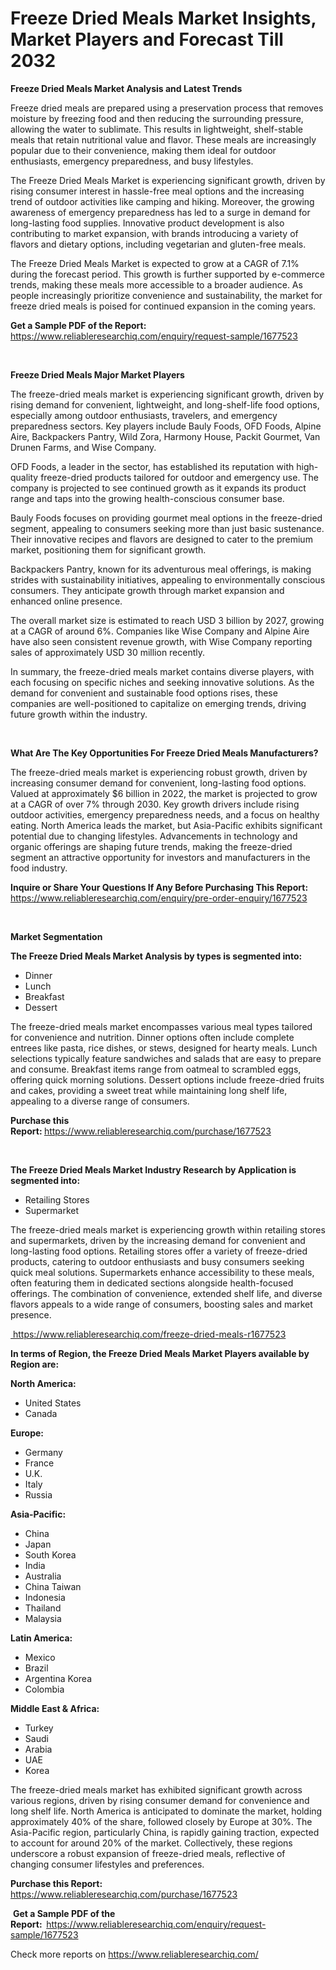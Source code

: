 <p><h1>Freeze Dried Meals Market Insights, Market Players and Forecast Till 2032</h1></p><p><strong>Freeze Dried Meals Market Analysis and Latest Trends</strong></p>
<p><p>Freeze dried meals are prepared using a preservation process that removes moisture by freezing food and then reducing the surrounding pressure, allowing the water to sublimate. This results in lightweight, shelf-stable meals that retain nutritional value and flavor. These meals are increasingly popular due to their convenience, making them ideal for outdoor enthusiasts, emergency preparedness, and busy lifestyles.</p><p>The Freeze Dried Meals Market is experiencing significant growth, driven by rising consumer interest in hassle-free meal options and the increasing trend of outdoor activities like camping and hiking. Moreover, the growing awareness of emergency preparedness has led to a surge in demand for long-lasting food supplies. Innovative product development is also contributing to market expansion, with brands introducing a variety of flavors and dietary options, including vegetarian and gluten-free meals.</p><p>The Freeze Dried Meals Market is expected to grow at a CAGR of 7.1% during the forecast period. This growth is further supported by e-commerce trends, making these meals more accessible to a broader audience. As people increasingly prioritize convenience and sustainability, the market for freeze dried meals is poised for continued expansion in the coming years.</p></p>
<p><strong>Get a Sample PDF of the Report:&nbsp;</strong> <a href="https://www.reliableresearchiq.com/enquiry/request-sample/1677523?utm_campaign=2293&utm_medium=2&utm_source=Github&utm_content=ia&utm_term=25032025&utm_id=freeze-dried-meals">https://www.reliableresearchiq.com/enquiry/request-sample/1677523</a></p>
<p>&nbsp;</p>
<p><strong>Freeze Dried Meals Major Market Players</strong></p>
<p><p>The freeze-dried meals market is experiencing significant growth, driven by rising demand for convenient, lightweight, and long-shelf-life food options, especially among outdoor enthusiasts, travelers, and emergency preparedness sectors. Key players include Bauly Foods, OFD Foods, Alpine Aire, Backpackers Pantry, Wild Zora, Harmony House, Packit Gourmet, Van Drunen Farms, and Wise Company.</p><p>OFD Foods, a leader in the sector, has established its reputation with high-quality freeze-dried products tailored for outdoor and emergency use. The company is projected to see continued growth as it expands its product range and taps into the growing health-conscious consumer base. </p><p>Bauly Foods focuses on providing gourmet meal options in the freeze-dried segment, appealing to consumers seeking more than just basic sustenance. Their innovative recipes and flavors are designed to cater to the premium market, positioning them for significant growth.</p><p>Backpackers Pantry, known for its adventurous meal offerings, is making strides with sustainability initiatives, appealing to environmentally conscious consumers. They anticipate growth through market expansion and enhanced online presence.</p><p>The overall market size is estimated to reach USD 3 billion by 2027, growing at a CAGR of around 6%. Companies like Wise Company and Alpine Aire have also seen consistent revenue growth, with Wise Company reporting sales of approximately USD 30 million recently.</p><p>In summary, the freeze-dried meals market contains diverse players, with each focusing on specific niches and seeking innovative solutions. As the demand for convenient and sustainable food options rises, these companies are well-positioned to capitalize on emerging trends, driving future growth within the industry.</p></p>
<p>&nbsp;</p>
<p><strong>What Are The Key Opportunities For Freeze Dried Meals Manufacturers?</strong></p>
<p><p>The freeze-dried meals market is experiencing robust growth, driven by increasing consumer demand for convenient, long-lasting food options. Valued at approximately $6 billion in 2022, the market is projected to grow at a CAGR of over 7% through 2030. Key growth drivers include rising outdoor activities, emergency preparedness needs, and a focus on healthy eating. North America leads the market, but Asia-Pacific exhibits significant potential due to changing lifestyles. Advancements in technology and organic offerings are shaping future trends, making the freeze-dried segment an attractive opportunity for investors and manufacturers in the food industry.</p></p>
<p><strong>Inquire or Share Your Questions If Any Before Purchasing This Report:</strong> <a href="https://www.reliableresearchiq.com/enquiry/pre-order-enquiry/1677523?utm_campaign=2293&utm_medium=2&utm_source=Github&utm_content=ia&utm_term=25032025&utm_id=freeze-dried-meals">https://www.reliableresearchiq.com/enquiry/pre-order-enquiry/1677523</a></p>
<p>&nbsp;</p>
<p><strong>Market Segmentation</strong></p>
<p><strong>The Freeze Dried Meals Market Analysis by types is segmented into:</strong></p>
<p><ul><li>Dinner</li><li>Lunch</li><li>Breakfast</li><li>Dessert</li></ul></p>
<p><p>The freeze-dried meals market encompasses various meal types tailored for convenience and nutrition. Dinner options often include complete entrees like pasta, rice dishes, or stews, designed for hearty meals. Lunch selections typically feature sandwiches and salads that are easy to prepare and consume. Breakfast items range from oatmeal to scrambled eggs, offering quick morning solutions. Dessert options include freeze-dried fruits and cakes, providing a sweet treat while maintaining long shelf life, appealing to a diverse range of consumers.</p></p>
<p><strong>Purchase this Report:&nbsp;</strong><a href="https://www.reliableresearchiq.com/purchase/1677523?utm_campaign=2293&utm_medium=2&utm_source=Github&utm_content=ia&utm_term=25032025&utm_id=freeze-dried-meals">https://www.reliableresearchiq.com/purchase/1677523</a></p>
<p>&nbsp;</p>
<p><strong>The Freeze Dried Meals Market Industry Research by Application is segmented into:</strong></p>
<p><ul><li>Retailing Stores</li><li>Supermarket</li></ul></p>
<p><p>The freeze-dried meals market is experiencing growth within retailing stores and supermarkets, driven by the increasing demand for convenient and long-lasting food options. Retailing stores offer a variety of freeze-dried products, catering to outdoor enthusiasts and busy consumers seeking quick meal solutions. Supermarkets enhance accessibility to these meals, often featuring them in dedicated sections alongside health-focused offerings. The combination of convenience, extended shelf life, and diverse flavors appeals to a wide range of consumers, boosting sales and market presence.</p></p>
<p><a href="https://www.reliableresearchiq.com/freeze-dried-meals-r1677523?utm_campaign=2293&utm_medium=2&utm_source=Github&utm_content=ia&utm_term=25032025&utm_id=freeze-dried-meals">&nbsp;https://www.reliableresearchiq.com/freeze-dried-meals-r1677523</a></p>
<p><strong>In terms of Region, the Freeze Dried Meals Market Players available by Region are:</strong></p>
<p>
    <p> <strong> North America: </strong>
        <ul>
            <li>United States</li>
            <li>Canada</li>
        </ul>
        </p> 
    <p> <strong> Europe: </strong>
        <ul>
            <li>Germany</li>
            <li>France</li>
            <li>U.K.</li>
            <li>Italy</li>
            <li>Russia</li>
        </ul>
        </p> 
    <p> <strong> Asia-Pacific: </strong>
        <ul>
            <li>China</li>
            <li>Japan</li>
            <li>South Korea</li>
            <li>India</li>
            <li>Australia</li>
            <li>China Taiwan</li>
            <li>Indonesia</li>
            <li>Thailand</li>
            <li>Malaysia</li>
        </ul>
        </p> 
    <p> <strong> Latin America: </strong>
        <ul>
            <li>Mexico</li>
            <li>Brazil</li>
            <li>Argentina Korea</li>
            <li>Colombia</li>
        </ul>
        </p> 
    <p> <strong> Middle East & Africa: </strong>
        <ul>
            <li>Turkey</li>
            <li>Saudi</li>
            <li>Arabia</li>
            <li>UAE</li>
            <li>Korea</li>
        </ul>
    </p>
    </p>
<p><p>The freeze-dried meals market has exhibited significant growth across various regions, driven by rising consumer demand for convenience and long shelf life. North America is anticipated to dominate the market, holding approximately 40% of the share, followed closely by Europe at 30%. The Asia-Pacific region, particularly China, is rapidly gaining traction, expected to account for around 20% of the market. Collectively, these regions underscore a robust expansion of freeze-dried meals, reflective of changing consumer lifestyles and preferences.</p></p>
<p><strong>Purchase this Report: </strong><a href="https://www.reliableresearchiq.com/purchase/1677523?utm_campaign=2293&utm_medium=2&utm_source=Github&utm_content=ia&utm_term=25032025&utm_id=freeze-dried-meals">https://www.reliableresearchiq.com/purchase/1677523</a></p>
<p>&nbsp;<strong>Get a Sample PDF of the Report:&nbsp;&nbsp;</strong><a href="https://www.reliableresearchiq.com/enquiry/request-sample/1677523?utm_campaign=2293&utm_medium=2&utm_source=Github&utm_content=ia&utm_term=25032025&utm_id=freeze-dried-meals">https://www.reliableresearchiq.com/enquiry/request-sample/1677523</a></p>
<p><strong></strong></p>
<p>Check more reports on <a href="https://www.reliableresearchiq.com/?utm_campaign=2293&utm_medium=2&utm_source=Github&utm_content=ia&utm_term=25032025&utm_id=freeze-dried-meals">https://www.reliableresearchiq.com/</a></p>
